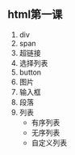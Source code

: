 ## html第一课
1. div
2. span
3. 超链接
4. 选择列表
5. button
6. 图片
7. 输入框
8. 段落
9. 列表
    - 有序列表
    - 无序列表
    - 自定义列表